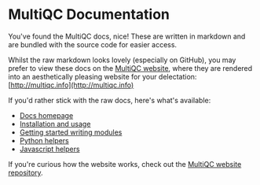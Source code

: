 # MultiQC Documentation

You've found the MultiQC docs, nice! These are written in markdown and
are bundled with the source code for easier access.

Whilst the raw markdown looks lovely (especially on GitHub), you may prefer
to view these docs on the [MultiQC website](http://multiqc.info),
where they are rendered into an aesthetically pleasing website for
your delectation: [http://multiqc.info](http://multiqc.info)

If you'd rather stick with the raw docs, here's what's available:

- [Docs homepage](index.md)
- [Installation and usage](installation.md)
- [Getting started writing modules](writing_modules.md)
- [Python helpers](writing_python.md)
- [Javascript helpers](writing_javascript.md)

If you're curious how the website works, check out the
[MultiQC website repository](https://github.com/ewels/MultiQC_website).
